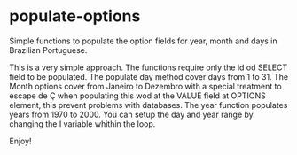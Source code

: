 # populate-options
Simple functions to populate the option fields for year, month and days in Brazilian Portuguese.

This is a very simple approach. The functions require only the id od SELECT field to be populated. The populate day method cover days from 1 to 31. The Month options cover from Janeiro to Dezembro with a special treatment to escape de Ç when populating this wod at the VALUE field at OPTIONS element, this prevent problems with databases. The year function populates years from 1970 to 2000. You can setup the day and year range by changing the I variable whithin the loop. 

Enjoy!
